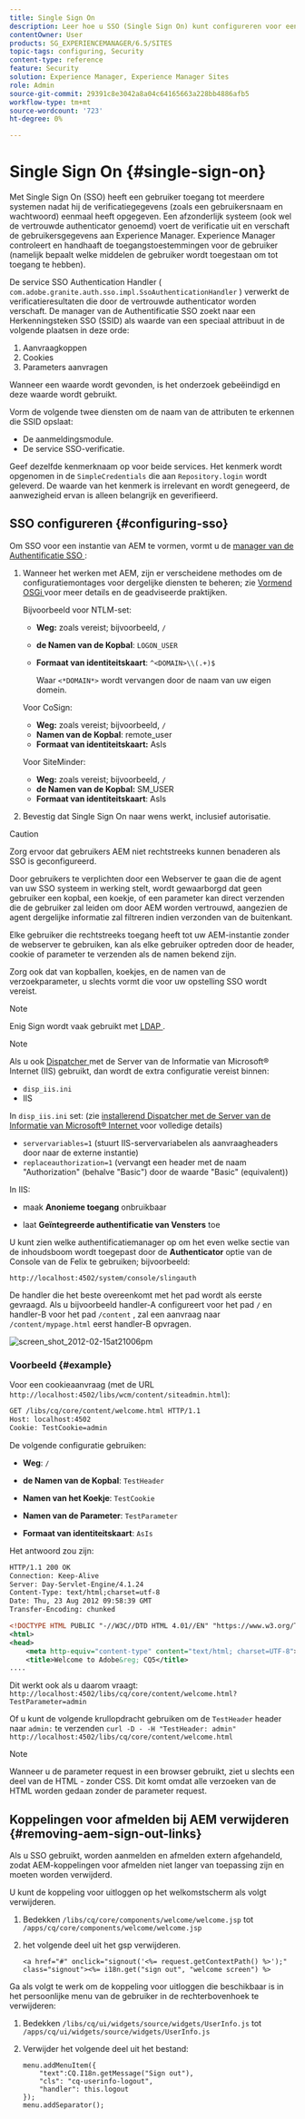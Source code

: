 ```yaml
---
title: Single Sign On
description: Leer hoe u SSO (Single Sign On) kunt configureren voor een exemplaar van Adobe Experience Manager (AEM).
contentOwner: User
products: SG_EXPERIENCEMANAGER/6.5/SITES
topic-tags: configuring, Security
content-type: reference
feature: Security
solution: Experience Manager, Experience Manager Sites
role: Admin
source-git-commit: 29391c8e3042a8a04c64165663a228bb4886afb5
workflow-type: tm+mt
source-wordcount: '723'
ht-degree: 0%

---
```


# Single Sign On {#single-sign-on}

Met Single Sign On (SSO) heeft een gebruiker toegang tot meerdere systemen nadat hij de verificatiegegevens (zoals een gebruikersnaam en wachtwoord) eenmaal heeft opgegeven. Een afzonderlijk systeem (ook wel de vertrouwde authenticator genoemd) voert de verificatie uit en verschaft de gebruikersgegevens aan Experience Manager. Experience Manager controleert en handhaaft de toegangstoestemmingen voor de gebruiker (namelijk bepaalt welke middelen de gebruiker wordt toegestaan om tot toegang te hebben).

De service SSO Authentication Handler ( `com.adobe.granite.auth.sso.impl.SsoAuthenticationHandler` ) verwerkt de verificatieresultaten die door de vertrouwde authenticator worden verschaft. De manager van de Authentificatie SSO zoekt naar een Herkenningsteken SSO (SSID) als waarde van een speciaal attribuut in de volgende plaatsen in deze orde:

1. Aanvraagkoppen
1. Cookies
1. Parameters aanvragen

Wanneer een waarde wordt gevonden, is het onderzoek gebeëindigd en deze waarde wordt gebruikt.

Vorm de volgende twee diensten om de naam van de attributen te erkennen die SSID opslaat:

* De aanmeldingsmodule.
* De service SSO-verificatie.

Geef dezelfde kenmerknaam op voor beide services. Het kenmerk wordt opgenomen in de `SimpleCredentials` die aan `Repository.login` wordt geleverd. De waarde van het kenmerk is irrelevant en wordt genegeerd, de aanwezigheid ervan is alleen belangrijk en geverifieerd.

## SSO configureren {#configuring-sso}

Om SSO voor een instantie van AEM te vormen, vormt u de [ manager van de Authentificatie SSO ](/help/sites-deploying/osgi-configuration-settings.md#adobegranitessoauthenticationhandler):

1. Wanneer het werken met AEM, zijn er verscheidene methodes om de configuratiemontages voor dergelijke diensten te beheren; zie [ Vormend OSGi ](/help/sites-deploying/configuring-osgi.md) voor meer details en de geadviseerde praktijken.

   Bijvoorbeeld voor NTLM-set:

   * **Weg:** zoals vereist; bijvoorbeeld, `/`
   * **de Namen van de Kopbal**: `LOGON_USER`
   * **Formaat van identiteitskaart**: `^<DOMAIN>\\(.+)$`

     Waar `<*DOMAIN*>` wordt vervangen door de naam van uw eigen domein.

   Voor CoSign:

   * **Weg:** zoals vereist; bijvoorbeeld, `/`
   * **Namen van de Kopbal**: remote_user
   * **Formaat van identiteitskaart:** AsIs

   Voor SiteMinder:

   * **Weg:** zoals vereist; bijvoorbeeld, `/`
   * **de Namen van de Kopbal:** SM_USER
   * **Formaat van identiteitskaart**: AsIs

1. Bevestig dat Single Sign On naar wens werkt, inclusief autorisatie.

>[!CAUTION]
>
>Zorg ervoor dat gebruikers AEM niet rechtstreeks kunnen benaderen als SSO is geconfigureerd.
>
>Door gebruikers te verplichten door een Webserver te gaan die de agent van uw SSO systeem in werking stelt, wordt gewaarborgd dat geen gebruiker een kopbal, een koekje, of een parameter kan direct verzenden die de gebruiker zal leiden om door AEM worden vertrouwd, aangezien de agent dergelijke informatie zal filtreren indien verzonden van de buitenkant.
>
>Elke gebruiker die rechtstreeks toegang heeft tot uw AEM-instantie zonder de webserver te gebruiken, kan als elke gebruiker optreden door de header, cookie of parameter te verzenden als de namen bekend zijn.
>
>Zorg ook dat van kopballen, koekjes, en de namen van de verzoekparameter, u slechts vormt die voor uw opstelling SSO wordt vereist.
>

>[!NOTE]
>
>Enig Sign wordt vaak gebruikt met [ LDAP ](/help/sites-administering/ldap-config.md).

>[!NOTE]
>
>Als u ook [ Dispatcher ](https://experienceleague.adobe.com/docs/experience-manager-dispatcher/using/dispatcher.html) met de Server van de Informatie van Microsoft® Internet (IIS) gebruikt, dan wordt de extra configuratie vereist binnen:
>
>* `disp_iis.ini`
>* IIS
>
>In `disp_iis.ini` set:
>(zie [ installerend Dispatcher met de Server van de Informatie van Microsoft® Internet ](https://experienceleague.adobe.com/docs/experience-manager-dispatcher/using/getting-started/dispatcher-install.html#microsoft-internet-information-server) voor volledige details)
>
>* `servervariables=1` (stuurt IIS-servervariabelen als aanvraagheaders door naar de externe instantie)
>* `replaceauthorization=1` (vervangt een header met de naam &quot;Authorization&quot; (behalve &quot;Basic&quot;) door de waarde &quot;Basic&quot; (equivalent))
>
>In IIS:
>
>* maak **Anonieme toegang** onbruikbaar
>
>* laat **Geïntegreerde authentificatie van Vensters** toe
>

U kunt zien welke authentificatiemanager op om het even welke sectie van de inhoudsboom wordt toegepast door de **Authenticator** optie van de Console van de Felix te gebruiken; bijvoorbeeld:

`http://localhost:4502/system/console/slingauth`

De handler die het beste overeenkomt met het pad wordt als eerste gevraagd. Als u bijvoorbeeld handler-A configureert voor het pad `/` en handler-B voor het pad `/content` , zal een aanvraag naar `/content/mypage.html` eerst handler-B opvragen.

![ screen_shot_2012-02-15at21006pm ](assets/screen_shot_2012-02-15at21006pm.png)

### Voorbeeld {#example}

Voor een cookieaanvraag (met de URL `http://localhost:4502/libs/wcm/content/siteadmin.html`):

```xml
GET /libs/cq/core/content/welcome.html HTTP/1.1
Host: localhost:4502
Cookie: TestCookie=admin
```

De volgende configuratie gebruiken:

* **Weg**: `/`

* **de Namen van de Kopbal**: `TestHeader`

* **Namen van het Koekje**: `TestCookie`

* **Namen van de Parameter**: `TestParameter`

* **Formaat van identiteitskaart**: `AsIs`

Het antwoord zou zijn:

```xml
HTTP/1.1 200 OK
Connection: Keep-Alive
Server: Day-Servlet-Engine/4.1.24
Content-Type: text/html;charset=utf-8
Date: Thu, 23 Aug 2012 09:58:39 GMT
Transfer-Encoding: chunked

<!DOCTYPE HTML PUBLIC "-//W3C//DTD HTML 4.01//EN" "https://www.w3.org/TR/html4/strict.dtd">
<html>
<head>
    <meta http-equiv="content-type" content="text/html; charset=UTF-8">
    <title>Welcome to Adobe&reg; CQ5</title>
....
```

Dit werkt ook als u daarom vraagt:
`http://localhost:4502/libs/cq/core/content/welcome.html?TestParameter=admin`

Of u kunt de volgende krullopdracht gebruiken om de `TestHeader` header naar `admin:` te verzenden
`curl -D - -H "TestHeader: admin" http://localhost:4502/libs/cq/core/content/welcome.html`

>[!NOTE]
>
>Wanneer u de parameter request in een browser gebruikt, ziet u slechts een deel van de HTML - zonder CSS. Dit komt omdat alle verzoeken van de HTML worden gedaan zonder de parameter request.

## Koppelingen voor afmelden bij AEM verwijderen {#removing-aem-sign-out-links}

Als u SSO gebruikt, worden aanmelden en afmelden extern afgehandeld, zodat AEM-koppelingen voor afmelden niet langer van toepassing zijn en moeten worden verwijderd.

U kunt de koppeling voor uitloggen op het welkomstscherm als volgt verwijderen.

1. Bedekken `/libs/cq/core/components/welcome/welcome.jsp` tot `/apps/cq/core/components/welcome/welcome.jsp`
1. het volgende deel uit het gsp verwijderen.

   `<a href="#" onclick="signout('<%= request.getContextPath() %>');" class="signout"><%= i18n.get("sign out", "welcome screen") %>`

Ga als volgt te werk om de koppeling voor uitloggen die beschikbaar is in het persoonlijke menu van de gebruiker in de rechterbovenhoek te verwijderen:

1. Bedekken `/libs/cq/ui/widgets/source/widgets/UserInfo.js` tot `/apps/cq/ui/widgets/source/widgets/UserInfo.js`

1. Verwijder het volgende deel uit het bestand:

   ```
   menu.addMenuItem({
       "text":CQ.I18n.getMessage("Sign out"),
       "cls": "cq-userinfo-logout",
       "handler": this.logout
   });
   menu.addSeparator();
   ```
